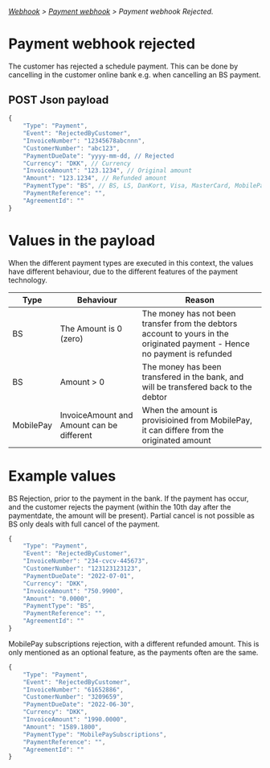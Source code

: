 ###### [Webhook](README.md) > [Payment webhook](PaymentWebhook.md) > Payment webhook Rejected.

# Payment webhook rejected
The customer has rejected a schedule payment. This can be done by cancelling in the customer online bank e.g. when cancelling an BS payment.

## POST Json payload

```JavaScript
{
    "Type": "Payment",
    "Event": "RejectedByCustomer",
    "InvoiceNumber": "12345678abcnnn",
    "CustomerNumber": "abc123",
    "PaymentDueDate": "yyyy-mm-dd, // Rejected
    "Currency": "DKK", // Currency
    "InvoiceAmount": "123.1234", // Original amount
    "Amount": "123.1234", // Refunded amount
    "PaymentType": "BS", // BS, LS, DanKort, Visa, MasterCard, MobilePaySubscriptions
    "PaymentReference": "",
    "AgreementId": ""
}
```

# Values in the payload
When the different payment types are executed in this context, the values have different behaviour, due to the different features of the payment technology.

| Type               | Behaviour                   | Reason                |
|--------------------|-----------------------------|-----------------------|
| BS                 | The Amount is 0 (zero)      | The money has not been transfer from the debtors account to yours in the originated payment - Hence no payment is refunded |
| BS                 | Amount > 0                  | The money has been transfered in the bank, and will be transfered back to the debtor |
| MobilePay          | InvoiceAmount and Amount can be different | When the amount is provisioined from MobilePay, it can differe from the originated amount |


# Example values

BS Rejection, prior to the payment in the bank. If the payment has occur, and the customer rejects the payment (within the 10th day after the paymentdate, the amount will be present). Partial cancel is not possible as BS only deals with full cancel of the payment.

```JavaScript
{
    "Type": "Payment",
    "Event": "RejectedByCustomer",
    "InvoiceNumber": "234-cvcv-445673",
    "CustomerNumber": "123123123123",
    "PaymentDueDate": "2022-07-01",
    "Currency": "DKK",
    "InvoiceAmount": "750.9900",
    "Amount": "0.0000",
    "PaymentType": "BS",
    "PaymentReference": "",
    "AgreementId": ""
}
```

MobilePay subscriptions rejection, with a different refunded amount. This is only mentioned as an optional feature, as the payments often are the same.

```JavaScript
{
    "Type": "Payment",
    "Event": "RejectedByCustomer",
    "InvoiceNumber": "61652886",
    "CustomerNumber": "3209659",
    "PaymentDueDate": "2022-06-30",
    "Currency": "DKK",
    "InvoiceAmount": "1990.0000",
    "Amount": "1589.1800",
    "PaymentType": "MobilePaySubscriptions",
    "PaymentReference": "",
    "AgreementId": ""
}

```
